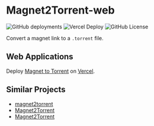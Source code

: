 # Magnet2Torrent-web

![GitHub deployments](https://img.shields.io/github/deployments/ZhanZiyuan/Magnet2Torrent-web/Production)
![Vercel Deploy](https://deploy-badge.vercel.app/vercel/magnet2torrent)
![GitHub License](https://img.shields.io/github/license/ZhanZiyuan/Magnet2Torrent-web)

Convert a magnet link to a `.torrent` file.

## Web Applications

Deploy [Magnet to Torrent](https://magnet2torrent.vercel.app/)
on [Vercel](https://github.com/vercel/vercel).

## Similar Projects

- [magnet2torrent](https://github.com/Tsuk1ko/magnet2torrent-js)
- [Magnet2Torrent](https://github.com/danfolkes/Magnet2Torrent)
- [Magnet2Torrent](https://github.com/JohnDoee/magnet2torrent)
